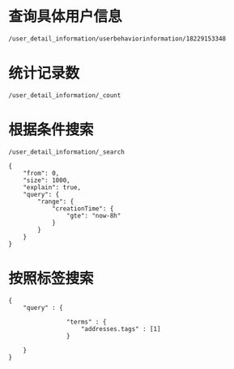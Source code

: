 # 查询具体用户信息

```
/user_detail_information/userbehaviorinformation/18229153348

```

# 统计记录数

```
/user_detail_information/_count
```

# 根据条件搜索


```
/user_detail_information/_search
```

```
{
    "from": 0,
    "size": 1000,
    "explain": true,
    "query": {
        "range": {
            "creationTime": {
                "gte": "now-8h"
            }
        }
    }
}
```

# 按照标签搜索


```
{
    "query" : {
    
                "terms" : { 
                    "addresses.tags" : [1]
                }
         
    }
}
```





